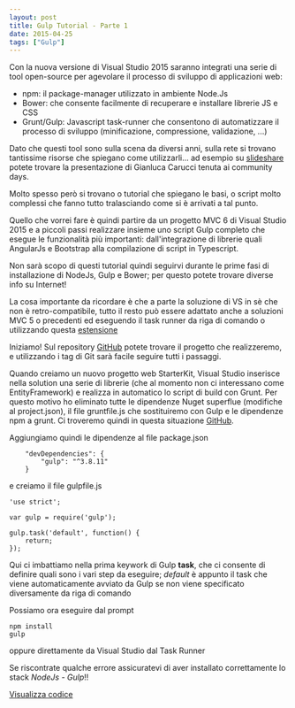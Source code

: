 ```yaml
---
layout: post
title: Gulp Tutorial - Parte 1
date: 2015-04-25
tags: ["Gulp"]
---
```


Con la nuova versione di Visual Studio 2015 saranno integrati una serie di tool open-source per agevolare il processo di sviluppo di applicazioni web:
* npm: il package-manager utilizzato in ambiente Node.Js
* Bower: che consente facilmente di recuperare e installare librerie JS e CSS
* Grunt/Gulp: Javascript task-runner che consentono di automatizzare il processo di sviluppo (minificazione, compressione, validazione, ...)

Dato che questi tool sono sulla scena da diversi anni, sulla rete si trovano tantissime risorse che spiegano come utilizzarli... ad esempio su [slideshare](http://www.slideshare.net/rucka/bower-grunt-and-npm) potete trovare la presentazione di Gianluca Carucci tenuta ai community days.

Molto spesso però si trovano o tutorial che spiegano le basi, o script molto complessi che fanno tutto tralasciando come si è arrivati a tal punto.

Quello che vorrei fare è quindi partire da un progetto MVC 6 di Visual Studio 2015 e a piccoli passi realizzare insieme uno script Gulp completo che esegue le funzionalità più importanti: dall'integrazione di librerie quali AngularJs e Bootstrap alla compilazione di script in Typescript.

Non sarà scopo di questi tutorial quindi seguirvi durante le prime fasi di installazione di NodeJs, Gulp e Bower; per questo potete trovare diverse info su Internet!

La cosa importante da ricordare è che a parte la soluzione di VS in sè che non è retro-compatibile, tutto il resto può essere adattato anche a soluzioni MVC 5 o precedenti ed eseguendo il task runner da riga di comando o utilizzando questa [estensione](https://visualstudiogallery.msdn.microsoft.com/8e1b4368-4afb-467a-bc13-9650572db708)

Iniziamo!
Sul repository [GitHub](https://github.com/salem84/AngularTsMvcWebApp) potete trovare il progetto che realizzeremo, e utilizzando i tag di Git sarà facile seguire tutti i passaggi.

Quando creiamo un nuovo progetto web StarterKit, Visual Studio inserisce nella solution una serie di librerie (che al momento non ci interessano come EntityFramework) e realizza in automatico lo script di build con Grunt.
Per questo motivo ho eliminato tutte le dipendenze Nuget superflue (modifiche al project.json), il file gruntfile.js che sostituiremo con Gulp e le dipendenze npm a grunt.
Ci troveremo quindi in questa situazione [GitHub](...).

Aggiungiamo quindi le dipendenze al file package.json 

```
	"devDependencies": {
        "gulp": "^3.8.11"
    }
```

e creiamo il file gulpfile.js

```
'use strict';

var gulp = require('gulp');

gulp.task('default', function() {
    return;
});
```

Qui ci imbattiamo nella prima keywork di Gulp **task**, che ci consente di definire quali sono i vari step da eseguire; *default* è appunto il task che viene automaticamente avviato da Gulp se non viene specificato diversamente da riga di comando

Possiamo ora eseguire dal prompt
```
npm install
gulp
```
oppure direttamente da Visual Studio dal Task Runner

Se riscontrate qualche errore assicuratevi di aver installato correttamente lo stack *NodeJs - Gulp*!!

[Visualizza codice](...)